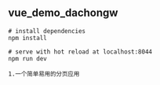 ## vue_demo_dachongw
```
# install dependencies
npm install

# serve with hot reload at localhost:8044
npm run dev
```
```
1.一个简单易用的分页应用
```
